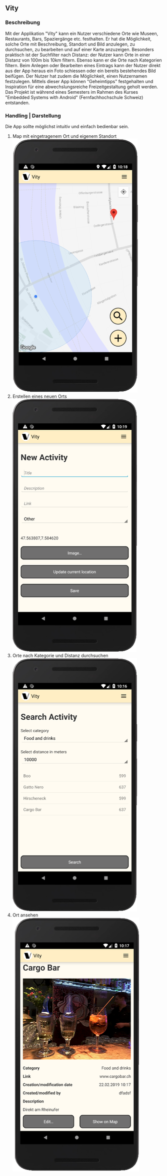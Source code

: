 Vity
-
### Beschreibung
Mit der Applikation "Vity" kann ein Nutzer verschiedene Orte wie Museen, Restaurants, Bars, Spaziergänge etc. festhalten. Er hat die Möglichkeit, solche Orte mit Beschreibung, Standort und Bild anzulegen, zu durchsuchen, zu bearbeiten und auf einer Karte anzuzeigen. Besonders praktisch ist der Suchfilter nach Distanz: der Nutzer kann Orte in einer Distanz von 100m bis 10km filtern. Ebenso kann er die Orte nach Kategorien filtern. Beim Anlegen oder Bearbeiten eines Eintrags kann der Nutzer direkt aus der App heraus ein Foto schiessen oder ein bereits bestehendes Bild beifügen. Der Nutzer hat zudem die Möglichkeit, einen Nutzernamen festzulegen.
Mittels dieser App können "Geheimtipps" festgehalten und Inspiration für eine abwechslungsreiche Freizeitgestaltung geholt werden. Das Projekt ist während eines Semesters im Rahmen des Kurses "Embedded Systems with Android" (Fernfachhochschule Schweiz) entstanden.</br>

### Handling | Darstellung
Die App sollte möglichst intuitiv und einfach bedienbar sein.<br/>
1. Map mit eingetragenem Ort und eigenem Standort<br/>
![alt text][map]<br/>
2. Erstellen eines neuen Orts<br/>
![alt text][activity_new]<br/>
3. Orte nach Kategorie und Distanz durchsuchen<br/>
![alt text][activity_search]<br/>
4. Ort ansehen<br/>
![alt text][activity_show]<br/>


[activity_new]: /res/readme/new.PNG "Acitity New"
[activity_search]: /res/readme/search.PNG "Acitity Search"
[map]: /res/readme/standort.PNG "Map"
[activity_show]: /res/readme/detail.PNG "Show"
